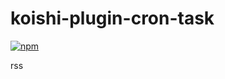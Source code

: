 # koishi-plugin-cron-task

[![npm](https://img.shields.io/npm/v/koishi-plugin-rss?style=flat-square)](https://www.npmjs.com/package/koishi-plugin-rss)

rss
